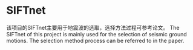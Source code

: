 # SIFTnet

该项目的SIFTnet主要用于地震波的选取，选择方法过程可参考论文。
The SIFTnet of this project is mainly used for the selection of seismic ground motions. The selection method process can be referred to in the paper.
